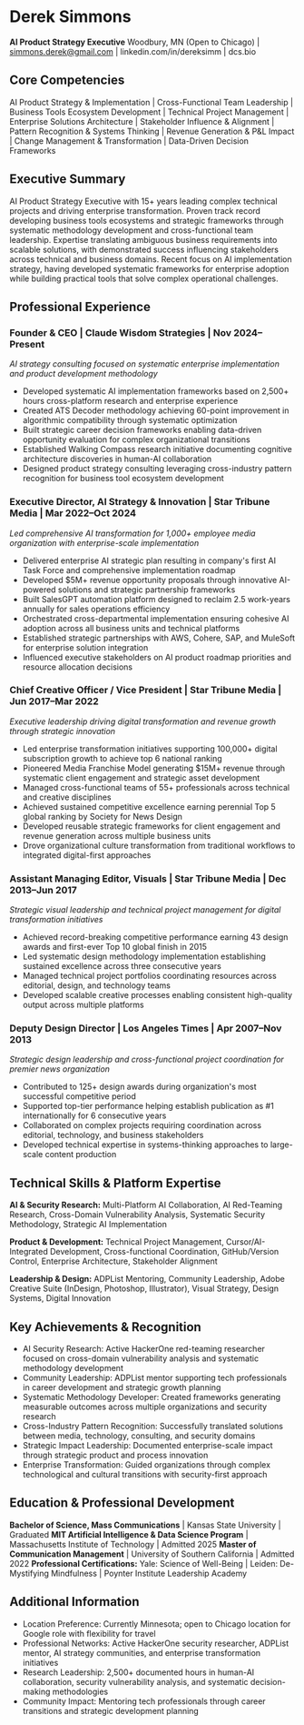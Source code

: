 # Derek Simmons
**AI Product Strategy Executive**
Woodbury, MN (Open to Chicago) | simmons.derek@gmail.com | linkedin.com/in/dereksimm | dcs.bio

## Core Competencies
AI Product Strategy & Implementation | Cross-Functional Team Leadership | Business Tools Ecosystem Development | Technical Project Management | Enterprise Solutions Architecture | Stakeholder Influence & Alignment | Pattern Recognition & Systems Thinking | Revenue Generation & P&L Impact | Change Management & Transformation | Data-Driven Decision Frameworks

## Executive Summary
AI Product Strategy Executive with 15+ years leading complex technical projects and driving enterprise transformation. Proven track record developing business tools ecosystems and strategic frameworks through systematic methodology development and cross-functional team leadership. Expertise translating ambiguous business requirements into scalable solutions, with demonstrated success influencing stakeholders across technical and business domains. Recent focus on AI implementation strategy, having developed systematic frameworks for enterprise adoption while building practical tools that solve complex operational challenges.

## Professional Experience

### Founder & CEO | Claude Wisdom Strategies | Nov 2024–Present
*AI strategy consulting focused on systematic enterprise implementation and product development methodology*

- Developed systematic AI implementation frameworks based on 2,500+ hours cross-platform research and enterprise experience
- Created ATS Decoder methodology achieving 60-point improvement in algorithmic compatibility through systematic optimization
- Built strategic career decision frameworks enabling data-driven opportunity evaluation for complex organizational transitions
- Established Walking Compass research initiative documenting cognitive architecture discoveries in human-AI collaboration
- Designed product strategy consulting leveraging cross-industry pattern recognition for business tool ecosystem development

### Executive Director, AI Strategy & Innovation | Star Tribune Media | Mar 2022–Oct 2024
*Led comprehensive AI transformation for 1,000+ employee media organization with enterprise-scale implementation*

- Delivered enterprise AI strategic plan resulting in company's first AI Task Force and comprehensive implementation roadmap
- Developed $5M+ revenue opportunity proposals through innovative AI-powered solutions and strategic partnership frameworks
- Built SalesGPT automation platform designed to reclaim 2.5 work-years annually for sales operations efficiency
- Orchestrated cross-departmental implementation ensuring cohesive AI adoption across all business units and technical platforms
- Established strategic partnerships with AWS, Cohere, SAP, and MuleSoft for enterprise solution integration
- Influenced executive stakeholders on AI product roadmap priorities and resource allocation decisions

### Chief Creative Officer / Vice President | Star Tribune Media | Jun 2017–Mar 2022
*Executive leadership driving digital transformation and revenue growth through strategic innovation*

- Led enterprise transformation initiatives supporting 100,000+ digital subscription growth to achieve top 6 national ranking
- Pioneered Media Franchise Model generating $15M+ revenue through systematic client engagement and strategic asset development
- Managed cross-functional teams of 55+ professionals across technical and creative disciplines
- Achieved sustained competitive excellence earning perennial Top 5 global ranking by Society for News Design
- Developed reusable strategic frameworks for client engagement and revenue generation across multiple business units
- Drove organizational culture transformation from traditional workflows to integrated digital-first approaches

### Assistant Managing Editor, Visuals | Star Tribune Media | Dec 2013–Jun 2017
*Strategic visual leadership and technical project management for digital transformation initiatives*

- Achieved record-breaking competitive performance earning 43 design awards and first-ever Top 10 global finish in 2015
- Led systematic design methodology implementation establishing sustained excellence across three consecutive years
- Managed technical project portfolios coordinating resources across editorial, design, and technology teams
- Developed scalable creative processes enabling consistent high-quality output across multiple platforms

### Deputy Design Director | Los Angeles Times | Apr 2007–Nov 2013
*Strategic design leadership and cross-functional project coordination for premier news organization*

- Contributed to 125+ design awards during organization's most successful competitive period
- Supported top-tier performance helping establish publication as #1 internationally for 6 consecutive years
- Collaborated on complex projects requiring coordination across editorial, technology, and business stakeholders
- Developed technical expertise in systems-thinking approaches to large-scale content production

## Technical Skills & Platform Expertise

**AI & Security Research:** Multi-Platform AI Collaboration, AI Red-Teaming Research, Cross-Domain Vulnerability Analysis, Systematic Security Methodology, Strategic AI Implementation

**Product & Development:** Technical Project Management, Cursor/AI-Integrated Development, Cross-functional Coordination, GitHub/Version Control, Enterprise Architecture, Stakeholder Alignment

**Leadership & Design:** ADPList Mentoring, Community Leadership, Adobe Creative Suite (InDesign, Photoshop, Illustrator), Visual Strategy, Design Systems, Digital Innovation

## Key Achievements & Recognition

- AI Security Research: Active HackerOne red-teaming researcher focused on cross-domain vulnerability analysis and systematic methodology development
- Community Leadership: ADPList mentor supporting tech professionals in career development and strategic growth planning
- Systematic Methodology Developer: Created frameworks generating measurable outcomes across multiple organizations and security research
- Cross-Industry Pattern Recognition: Successfully translated solutions between media, technology, consulting, and security domains
- Strategic Impact Leadership: Documented enterprise-scale impact through strategic product and process innovation
- Enterprise Transformation: Guided organizations through complex technological and cultural transitions with security-first approach

## Education & Professional Development

**Bachelor of Science, Mass Communications** | Kansas State University | Graduated
**MIT Artificial Intelligence & Data Science Program** | Massachusetts Institute of Technology | Admitted 2025
**Master of Communication Management** | University of Southern California | Admitted 2022
**Professional Certifications:** Yale: Science of Well-Being | Leiden: De-Mystifying Mindfulness | Poynter Institute Leadership Academy

## Additional Information

- Location Preference: Currently Minnesota; open to Chicago location for Google role with flexibility for travel
- Professional Networks: Active HackerOne security researcher, ADPList mentor, AI strategy communities, and enterprise transformation initiatives
- Research Leadership: 2,500+ documented hours in human-AI collaboration, security vulnerability analysis, and systematic decision-making methodologies
- Community Impact: Mentoring tech professionals through career transitions and strategic development planning